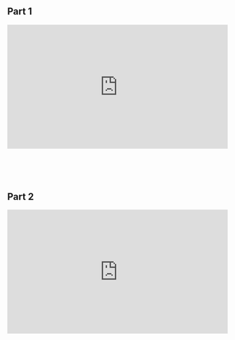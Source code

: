## Part 1

<div style="padding:56.09% 0 0 0;position:relative;"><iframe src="https://player.vimeo.com/video/155641129" style="position:absolute;top:0;left:0;width:100%;height:100%;" frameborder="0" webkitallowfullscreen mozallowfullscreen allowfullscreen></iframe></div><script src="https://player.vimeo.com/api/player.js"></script>

<br>
<br>
<br>
<br>

## Part 2

<div style="padding:56.09% 0 0 0;position:relative;"><iframe src="https://player.vimeo.com/video/156653088" style="position:absolute;top:0;left:0;width:100%;height:100%;" frameborder="0" webkitallowfullscreen mozallowfullscreen allowfullscreen></iframe></div><script src="https://player.vimeo.com/api/player.js"></script>

<br>
<br>
<br>
<br>